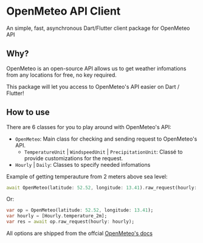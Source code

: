 # OpenMeteo API Client
An simple, fast, asynchronous Dart/Flutter client package for OpenMeteo API

## Why?
OpenMeteo is an open-source API allows us to get weather infomations from any locations for free, no key required.

This package will let you access to OpenMeteo's API easier on Dart / Flutter!

## How to use
There are 6 classes for you to play around with OpenMeteo's API:

- `OpenMeteo`: Main class for checking and sending request to OpenMeteo's API.
    - `TemperatureUnit` | `WindspeedUnit` | `PrecipitationUnit`: Classé to provide customizations for the request.
- `Hourly` | `Daily`: Classes to specify needed infomations

Example of getting temperauture from 2 meters above sea level:
```dart
await OpenMeteo(latitude: 52.52, longitude: 13.41).raw_request(hourly: [Hourly.temperature_2m]);
```
Or:
```dart
var op = OpenMeteo(latitude: 52.52, longitude: 13.41);
var hourly = [Hourly.temperature_2m];
var res = await op.raw_request(hourly: hourly);
```
All options are shipped from the offcial [OpenMeteo's docs](https://open-meteo.com/en/docs#api-documentation)